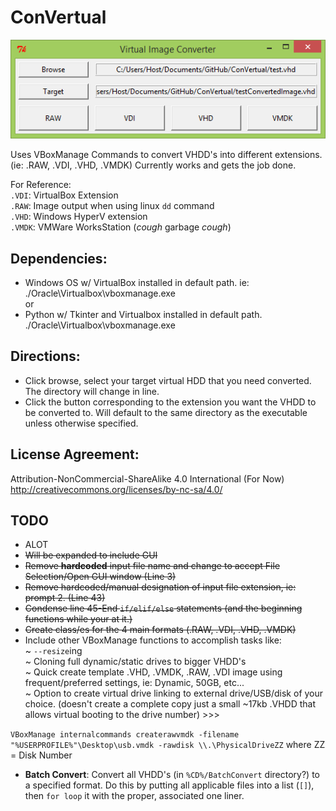 # ConVertual
<p align="center">
<img src='https://github.com/BiTinerary/ConVertual/blob/master/ProgramImage.png'><br>
</p>

Uses VBoxManage Commands to convert VHDD's into different extensions. (ie: .RAW, .VDI, .VHD, .VMDK) Currently works and gets the job done.

For Reference:<br>
`.VDI`: VirtualBox Extension<br>
`.RAW`: Image output when using linux `dd` command<br>
`.VHD`: Windows HyperV extension<br>
`.VMDK`: VMWare WorksStation (*cough* garbage *cough*)<br>
## Dependencies:
* Windows OS w/ VirtualBox installed in default path. ie: ./Oracle\Virtualbox\vboxmanage.exe<br>
or
* Python w/ Tkinter and Virtualbox installed in default path. ./Oracle\Virtualbox\vboxmanage.exe

## Directions:
* Click browse, select your target virtual HDD that you need converted. The directory will change in line.
* Click the button corresponding to the extension you want the VHDD to be converted to. Will default to the same directory as the executable unless otherwise specified.

## License Agreement:
Attribution-NonCommercial-ShareAlike 4.0 International (For Now)<br>
<a href='http://creativecommons.org/licenses/by-nc-sa/4.0/'>http://creativecommons.org/licenses/by-nc-sa/4.0/</a>

## TODO
* ALOT
* <strike>Will be expanded to include GUI</strike>
* <strike>Remove **hardcoded** input file name and change to accept File Selection/Open GUI window (Line 3)</strike>
* <strike>Remove hardcoded/manual designation of input file extension, ie: prompt 2. (Line 43)</strike>
* <strike>Condense line 45-End `if/elif/else` statements (and the beginning functions while your at it.)</strike>
* <strike>Create class/es for the 4 main formats (.RAW, .VDI, .VHD, .VMDK)</strike>
* Include other VBoxManage functions to accomplish tasks like:<br>
  ~ `--resize`ing<br>
  ~ Cloning full dynamic/static drives to bigger VHDD's<br>
  ~ Quick create template .VHD, .VMDK, .RAW, .VDI image using frequent/preferred settings, ie: Dynamic, 50GB, etc...<br>
  ~ Option to create virtual drive linking to external drive/USB/disk of your choice. (doesn't create a complete copy just a small ~17kb .VHDD that allows virtual booting to the drive number) >>>

`VBoxManage internalcommands createrawvmdk -filename "%USERPROFILE%"\Desktop\usb.vmdk -rawdisk \\.\PhysicalDriveZZ` where ZZ = Disk Number 

* **Batch Convert**: Convert all VHDD's (in `%CD%/BatchConvert` directory?) to a specified format. Do this by putting all applicable files into a list (`[]`), then `for loop` it with the proper, associated one liner.




